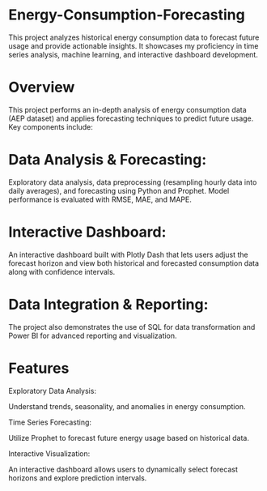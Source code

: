 # Energy-Consumption-Forecasting
This project analyzes historical energy consumption data to forecast future usage and provide actionable insights. It showcases my proficiency in time series analysis, machine learning, and interactive dashboard development.

# Overview
This project performs an in-depth analysis of energy consumption data (AEP dataset) and applies forecasting techniques to predict future usage. Key components include:

 # Data Analysis & Forecasting:

Exploratory data analysis, data preprocessing (resampling hourly data into daily averages), and forecasting using Python and Prophet. Model performance is evaluated with RMSE, MAE, and MAPE.

 # Interactive Dashboard:

An interactive dashboard built with Plotly Dash that lets users adjust the forecast horizon and view both historical and forecasted consumption data along with confidence intervals.

 # Data Integration & Reporting:

The project also demonstrates the use of SQL for data transformation and Power BI for advanced reporting and visualization.

# Features
Exploratory Data Analysis:

Understand trends, seasonality, and anomalies in energy consumption.

Time Series Forecasting:

Utilize Prophet to forecast future energy usage based on historical data.

Interactive Visualization:

An interactive dashboard allows users to dynamically select forecast horizons and explore prediction intervals.
